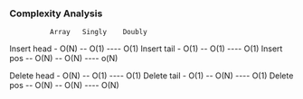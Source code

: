### Complexity Analysis

              Array   Singly    Doubly

Insert head - O(N) -- O(1) ---- O(1)
Insert tail - O(1) -- O(1) ---- O(1)
Insert pos -- O(N) -- O(N) ---- o(N)

Delete head - O(N) -- O(1) ---- O(1)
Delete tail - O(1) -- O(N) ---- O(1)
Delete pos -- O(N) -- O(N) ---- O(N)

